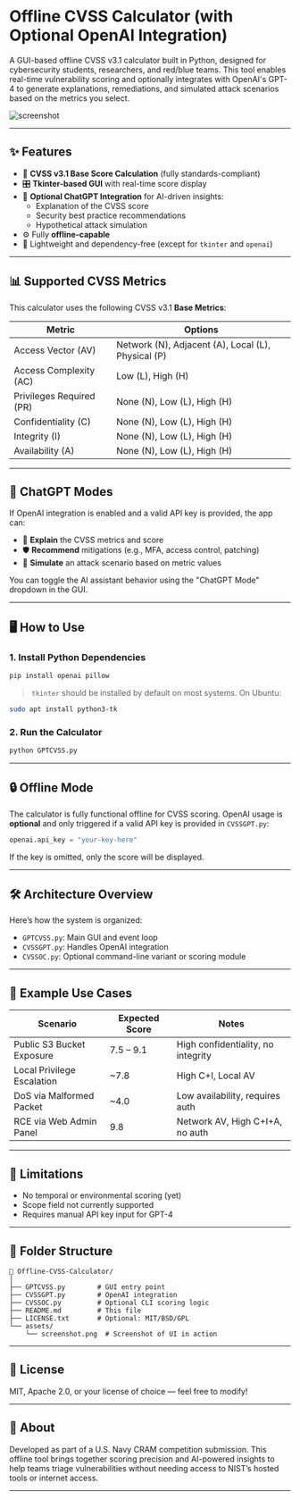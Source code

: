 # Offline CVSS Calculator (with Optional OpenAI Integration)

A GUI-based offline CVSS v3.1 calculator built in Python, designed for cybersecurity students, researchers, and red/blue teams. This tool enables real-time vulnerability scoring and optionally integrates with OpenAI's GPT-4 to generate explanations, remediations, and simulated attack scenarios based on the metrics you select.

![screenshot](assets/screenshot.png)

---

## ✨ Features

- 🔐 **CVSS v3.1 Base Score Calculation** (fully standards-compliant)
- 🎛️ **Tkinter-based GUI** with real-time score display
- 🧠 **Optional ChatGPT Integration** for AI-driven insights:
  - Explanation of the CVSS score
  - Security best practice recommendations
  - Hypothetical attack simulation
- ⚙️ Fully **offline-capable**
- 🧪 Lightweight and dependency-free (except for `tkinter` and `openai`)

---

## 📊 Supported CVSS Metrics

This calculator uses the following CVSS v3.1 **Base Metrics**:

| Metric                     | Options                                |
|----------------------------|----------------------------------------|
| Access Vector (AV)         | Network (N), Adjacent (A), Local (L), Physical (P) |
| Access Complexity (AC)     | Low (L), High (H)                      |
| Privileges Required (PR)   | None (N), Low (L), High (H)            |
| Confidentiality (C)        | None (N), Low (L), High (H)            |
| Integrity (I)              | None (N), Low (L), High (H)            |
| Availability (A)           | None (N), Low (L), High (H)            |

---

## 🤖 ChatGPT Modes

If OpenAI integration is enabled and a valid API key is provided, the app can:

- 🧠 **Explain** the CVSS metrics and score
- 🛡️ **Recommend** mitigations (e.g., MFA, access control, patching)
- 🧨 **Simulate** an attack scenario based on metric values

You can toggle the AI assistant behavior using the "ChatGPT Mode" dropdown in the GUI.

---

## 🖥️ How to Use

### 1. Install Python Dependencies

```bash
pip install openai pillow
```

> `tkinter` should be installed by default on most systems. On Ubuntu:
```bash
sudo apt install python3-tk
```

### 2. Run the Calculator

```bash
python GPTCVSS.py
```

---

## 🔒 Offline Mode

The calculator is fully functional offline for CVSS scoring. OpenAI usage is **optional** and only triggered if a valid API key is provided in `CVSSGPT.py`:

```python
openai.api_key = "your-key-here"
```

If the key is omitted, only the score will be displayed.

---

## 🛠️ Architecture Overview

Here’s how the system is organized:

- `GPTCVSS.py`: Main GUI and event loop
- `CVSSGPT.py`: Handles OpenAI integration
- `CVSSOC.py`: Optional command-line variant or scoring module

---

## 🧪 Example Use Cases

| Scenario                        | Expected Score | Notes                                   |
|--------------------------------|----------------|-----------------------------------------|
| Public S3 Bucket Exposure      | 7.5 – 9.1      | High confidentiality, no integrity      |
| Local Privilege Escalation     | ~7.8           | High C+I, Local AV                      |
| DoS via Malformed Packet       | ~4.0           | Low availability, requires auth         |
| RCE via Web Admin Panel        | 9.8            | Network AV, High C+I+A, no auth         |

---

## 🚧 Limitations

- No temporal or environmental scoring (yet)
- Scope field not currently supported
- Requires manual API key input for GPT-4

---

## 📂 Folder Structure

```
📁 Offline-CVSS-Calculator/
│
├── GPTCVSS.py        # GUI entry point
├── CVSSGPT.py        # OpenAI integration
├── CVSSOC.py         # Optional CLI scoring logic
├── README.md         # This file
├── LICENSE.txt       # Optional: MIT/BSD/GPL
└── assets/
    └── screenshot.png  # Screenshot of UI in action
```

---

## 📄 License

MIT, Apache 2.0, or your license of choice — feel free to modify!

---

## 🙋 About

Developed as part of a U.S. Navy CRAM competition submission. This offline tool brings together scoring precision and AI-powered insights to help teams triage vulnerabilities without needing access to NIST’s hosted tools or internet access.

---
